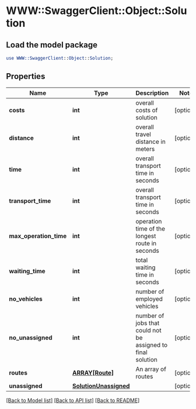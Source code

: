 # WWW::SwaggerClient::Object::Solution

## Load the model package
```perl
use WWW::SwaggerClient::Object::Solution;
```

## Properties
Name | Type | Description | Notes
------------ | ------------- | ------------- | -------------
**costs** | **int** | overall costs of solution | [optional] 
**distance** | **int** | overall travel distance in meters | [optional] 
**time** | **int** | overall transport time in seconds | [optional] 
**transport_time** | **int** | overall transport time in seconds | [optional] 
**max_operation_time** | **int** | operation time of the longest route in seconds | [optional] 
**waiting_time** | **int** | total waiting time in seconds | [optional] 
**no_vehicles** | **int** | number of employed vehicles | [optional] 
**no_unassigned** | **int** | number of jobs that could not be assigned to final solution | [optional] 
**routes** | [**ARRAY[Route]**](Route.md) | An array of routes | [optional] 
**unassigned** | [**SolutionUnassigned**](SolutionUnassigned.md) |  | [optional] 

[[Back to Model list]](../README.md#documentation-for-models) [[Back to API list]](../README.md#documentation-for-api-endpoints) [[Back to README]](../README.md)


